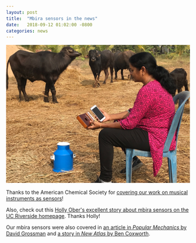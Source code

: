 ```yaml
---
layout: post
title:  "Mbira sensors in the news"
date:   2018-09-12 01:02:00 -0800
categories: news
---
```


![mbira](/assets/mbira2.jpg)

Thanks to the American Chemical Society for [covering our work on musical instruments as sensors](https://www.acs.org/content/acs/en/pressroom/presspacs/2018/acs-presspac-september-12-2018/sensors-that-are-literally-music-to-ones-ears-video.html)!

Also, check out this [Holly Ober's excellent story about mbira sensors on the UC Riverside homepage](https://news.ucr.edu/articles/2018/09/12/musical-sensor-shows-bad-medicine-plays-false-note).  Thanks Holly!

Our mbira sensors were also covered in [an article in *Popular Mechanics* by David Grossman](https://www.popularmechanics.com/science/health/a23118771/mbira-counterfeit-medicine-detector/) and [a story in *New Atlas* by Ben Coxworth](https://newatlas.com/mbira-sensor/56303/).
